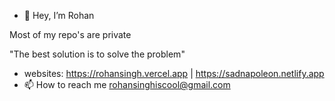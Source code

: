 - 👋 Hey, I’m Rohan

Most of my repo's are private

"The best solution is to solve the problem"


- websites: https://rohansingh.vercel.app | https://sadnapoleon.netlify.app 
- 📫 How to reach me rohansinghiscool@gmail.com

<!---
rohansingh20/rohansingh20 is a ✨ special ✨ repository because its `README.md` (this file) appears on your GitHub profile.
You can click the Preview link to take a look at your changes.
--->
